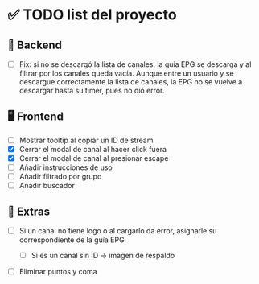 # ✅ TODO list del proyecto

## 🔧 Backend
- [ ] Fix: si no se descargó la lista de canales, la guía EPG se descarga y al filtrar por los canales queda vacía. Aunque entre un usuario y se descargue correctamente la lista de canales, la EPG no se vuelve a descargar hasta su timer, pues no dió error.

## 🖥️ Frontend
- [ ] Mostrar tooltip al copiar un ID de stream
- [x] Cerrar el modal de canal al hacer click fuera
- [x] Cerrar el modal de canal al presionar escape
- [ ] Añadir instrucciones de uso
- [ ] Añadir filtrado por grupo
- [ ] Añadir buscador

## 🧪 Extras
- [ ] Si un canal no tiene logo o al cargarlo da error, asignarle su correspondiente de la guía EPG
    - [ ] Si es un canal sin ID -> imagen de respaldo
- [ ] Eliminar puntos y coma

